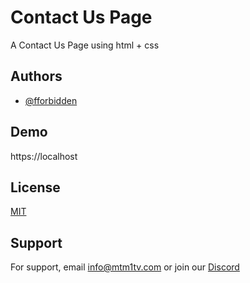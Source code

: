 # Contact Us Page

A Contact Us Page using html + css


## Authors

- [@fforbidden](https://www.github.com/fforbidden)




## Demo

https://localhost

## License

[MIT](https://choosealicense.com/licenses/mit/)


## Support

For support, email info@mtm1tv.com or join our [Discord](https://discord.gg/f5vU9RZybK)

